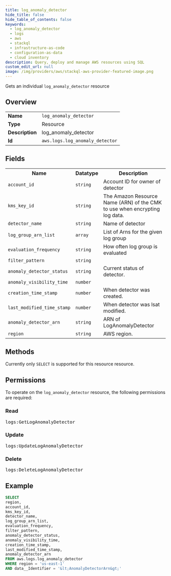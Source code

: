 ```yaml
---
title: log_anomaly_detector
hide_title: false
hide_table_of_contents: false
keywords:
  - log_anomaly_detector
  - logs
  - aws
  - stackql
  - infrastructure-as-code
  - configuration-as-data
  - cloud inventory
description: Query, deploy and manage AWS resources using SQL
custom_edit_url: null
image: /img/providers/aws/stackql-aws-provider-featured-image.png
---
```

Gets an individual <code>log_anomaly_detector</code> resource

## Overview
<table><tbody>
<tr><td><b>Name</b></td><td><code>log_anomaly_detector</code></td></tr>
<tr><td><b>Type</b></td><td>Resource</td></tr>
<tr><td><b>Description</b></td><td>log_anomaly_detector</td></tr>
<tr><td><b>Id</b></td><td><code>aws.logs.log_anomaly_detector</code></td></tr>
</tbody></table>

## Fields
<table><tbody>
<tr><th>Name</th><th>Datatype</th><th>Description</th></tr>
<tr><td><code>account_id</code></td><td><code>string</code></td><td>Account ID for owner of detector</td></tr>
<tr><td><code>kms_key_id</code></td><td><code>string</code></td><td>The Amazon Resource Name (ARN) of the CMK to use when encrypting log data.</td></tr>
<tr><td><code>detector_name</code></td><td><code>string</code></td><td>Name of detector</td></tr>
<tr><td><code>log_group_arn_list</code></td><td><code>array</code></td><td>List of Arns for the given log group</td></tr>
<tr><td><code>evaluation_frequency</code></td><td><code>string</code></td><td>How often log group is evaluated</td></tr>
<tr><td><code>filter_pattern</code></td><td><code>string</code></td><td></td></tr>
<tr><td><code>anomaly_detector_status</code></td><td><code>string</code></td><td>Current status of detector.</td></tr>
<tr><td><code>anomaly_visibility_time</code></td><td><code>number</code></td><td></td></tr>
<tr><td><code>creation_time_stamp</code></td><td><code>number</code></td><td>When detector was created.</td></tr>
<tr><td><code>last_modified_time_stamp</code></td><td><code>number</code></td><td>When detector was lsat modified.</td></tr>
<tr><td><code>anomaly_detector_arn</code></td><td><code>string</code></td><td>ARN of LogAnomalyDetector</td></tr>
<tr><td><code>region</code></td><td><code>string</code></td><td>AWS region.</td></tr>

</tbody></table>

## Methods
Currently only <code>SELECT</code> is supported for this resource resource.

## Permissions

To operate on the <code>log_anomaly_detector</code> resource, the following permissions are required:

### Read
<pre>
logs:GetLogAnomalyDetector</pre>

### Update
<pre>
logs:UpdateLogAnomalyDetector</pre>

### Delete
<pre>
logs:DeleteLogAnomalyDetector</pre>


## Example
```sql
SELECT
region,
account_id,
kms_key_id,
detector_name,
log_group_arn_list,
evaluation_frequency,
filter_pattern,
anomaly_detector_status,
anomaly_visibility_time,
creation_time_stamp,
last_modified_time_stamp,
anomaly_detector_arn
FROM aws.logs.log_anomaly_detector
WHERE region = 'us-east-1'
AND data__Identifier = '&lt;AnomalyDetectorArn&gt;'
```
